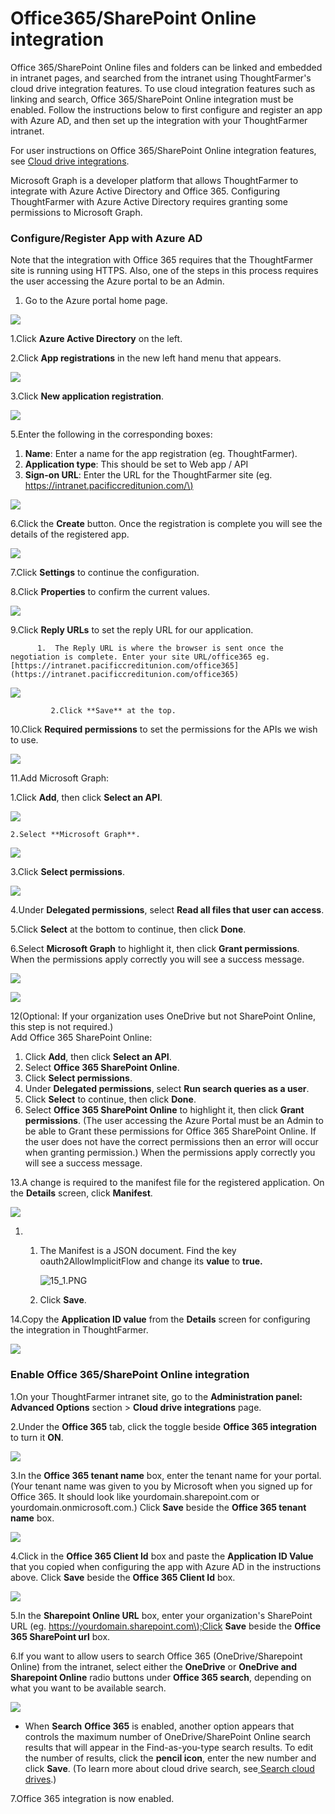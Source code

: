 # Office365/SharePoint Online integration

Office 365/SharePoint Online files and folders can be linked and embedded in intranet pages, and searched from the intranet using ThoughtFarmer's cloud drive integration features. To use cloud integration features such as linking and search, Office 365/SharePoint Online integration must be enabled. Follow the instructions below to first configure and register an app with Azure AD, and then set up the integration with your ThoughtFarmer intranet.  
  
For user instructions on Office 365/SharePoint Online integration features, see [Cloud drive integrations](../../using-thoughtfarmer/cloud-drive-integration/).  
  
Microsoft Graph is a developer platform that allows ThoughtFarmer to integrate with Azure Active Directory and Office 365. Configuring ThoughtFarmer with Azure Active Directory requires granting some permissions to Microsoft Graph.

### Configure/Register App with Azure AD

Note that the integration with Office 365 requires that the ThoughtFarmer site is running using HTTPS. Also, one of the steps in this process requires the user accessing the Azure portal to be an Admin.

1. Go to the Azure portal home page.

![](../../.gitbook/assets/1%20%2825%29.png)



1.Click **Azure Active Directory** on the left.

2.Click **App registrations** in the new left hand menu that appears.  


![](https://community.thoughtfarmer.com/imagethumb/66520670000/17047/229x113/False/3.PNG)

3.Click **New application registration**.

![](https://community.thoughtfarmer.com/imagethumb/66771600000/17048/476x70/False/4.PNG)

5.Enter the following in the corresponding boxes:

1. **Name**: Enter a name for the app registration \(eg. ThoughtFarmer\).
2. **Application type**: This should be set to Web app / API
3. **Sign-on URL**: Enter the URL for the ThoughtFarmer site \(eg. [https://intranet.pacificcreditunion.com/\)](https://intranet.pacificcreditunion.com/%29) 

![](../../.gitbook/assets/2%20%2860%29.png)

6.Click the **Create** button. Once the registration is complete you will see the details of the registered app.

![](../../.gitbook/assets/3%20%2859%29.png)

7.Click **Settings** to continue the configuration.

8.Click **Properties** to confirm the current values.

![](../../.gitbook/assets/4%20%282%29.png)



9.Click **Reply URLs** to set the reply URL for our application.

          1.  The Reply URL is where the browser is sent once the negotiation is complete. Enter your site URL/office365 eg. [https://intranet.pacificcreditunion.com/office365](https://intranet.pacificcreditunion.com/office365)

![](../../.gitbook/assets/5%20%286%29.png)



             2.Click **Save** at the top.

10.Click **Required permissions** to set the permissions for the APIs we wish to use.

![](../../.gitbook/assets/7%20%2811%29.png)

11.Add Microsoft Graph:

1.Click **Add**, then click **Select an API**.

![](../../.gitbook/assets/12%20%283%29.png)

    2.Select **Microsoft Graph**.

![](../../.gitbook/assets/13%20%282%29.png)

3.Click **Select permissions**.

![](../../.gitbook/assets/14.PNG)



4.Under **Delegated permissions**, select **Read all files that user can access**.

5.Click **Select** at the bottom to continue, then click **Done**.

6.Select **Microsoft Graph** to highlight it, then click **Grant permissions**. When the permissions apply correctly you will see a success message.

![](../../.gitbook/assets/15.png)

![](../../.gitbook/assets/16%20%281%29.png)

12\(Optional: If your organization uses OneDrive but not SharePoint Online, this step is not required.\)  
Add Office 365 SharePoint Online:

1. Click **Add**, then click **Select an API**.
2. Select **Office 365 SharePoint Online**.
3. Click **Select permissions**.
4. Under **Delegated permissions**, select **Run search queries as a user**.
5. Click **Select** to continue, then click **Done**.
6. Select **Office 365 SharePoint Online** to highlight it, then click **Grant permissions**. \(The user accessing the Azure Portal must be an Admin to be able to Grant these permissions for Office 365 SharePoint Online. If the user does not have the correct permissions then an error will occur when granting permission.\) When the permissions apply correctly you will see a success message.

13.A change is required to the manifest file for the registered application. On the **Details** screen, click **Manifest**.

![](../../.gitbook/assets/17%20%281%29.png)

1. 1. The Manifest is a JSON document. Find the key oauth2AllowImplicitFlow and change its **value** to **true.**  
  
 

      ![15\_1.PNG](https://community.thoughtfarmer.com/imagethumb/89047770000/17060/294x125/False/15_1.PNG)

   2. Click **Save**.

14.Copy the **Application ID value** from the **Details** screen for configuring the integration in ThoughtFarmer.

![](../../.gitbook/assets/18.png)

### Enable Office 365/SharePoint Online integration

1.On your ThoughtFarmer intranet site, go to the **Administration panel: Advanced Options** section &gt; **Cloud drive integrations** page.

2.Under the **Office 365** tab, click the toggle beside **Office 365 integration** to turn it **ON**.

![](../../.gitbook/assets/19.png)

3.In the **Office 365 tenant name** box, enter the tenant name for your portal. \(Your tenant name was given to you by Microsoft when you signed up for Office 365. It should look like yourdomain.sharepoint.com or yourdomain.onmicrosoft.com.\) Click **Save** beside the **Office 365 tenant name** box.

![](../../.gitbook/assets/20.png)

4.Click in the **Office 365 Client Id** box and paste the **Application ID Value** that you copied when configuring the app with Azure AD in the instructions above. Click **Save** beside the **Office 365 Client Id** box.

![](../../.gitbook/assets/21.png)



5.In the **Sharepoint Online URL** box, enter your organization's SharePoint URL \(eg. [https://yourdomain.sharepoint.com\);Click](https://yourdomain.sharepoint.com%29%3Bclick/) **Save** beside the **Office 365 SharePoint url** box.

6.If you want to allow users to search Office 365 \(OneDrive/Sharepoint Online\) from the intranet, select either the **OneDrive** or **OneDrive and Sharepoint Online** radio buttons under **Office 365 search**, depending on what you want to be available search.

![](../../.gitbook/assets/22.png)

* When **Search** **Office 365** is enabled, another option appears that controls the maximum number of OneDrive/SharePoint Online search results that will appear in the Find-as-you-type search results. To edit the number of results, click the **pencil icon**, enter the new number and click **Save**. \(To learn more about cloud drive search, see[ Search cloud drives](../../using-thoughtfarmer/cloud-drive-integration/search-cloud-drives.md).\)

7.Office 365 integration is now enabled.

  


  


